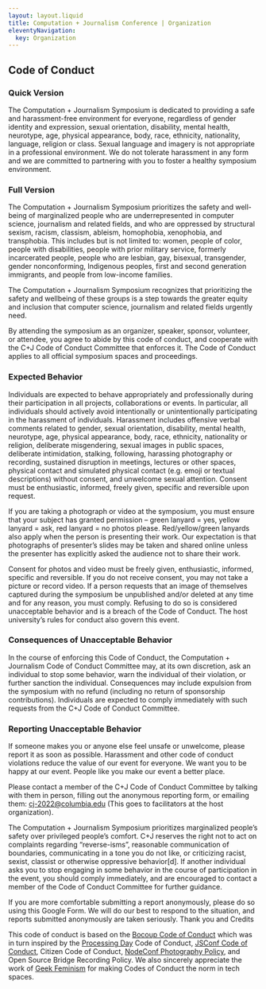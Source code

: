 ```yaml
---
layout: layout.liquid
title: Computation + Journalism Conference | Organization
eleventyNavigation:
  key: Organization
---
```

## Code of Conduct

### Quick Version

The Computation + Journalism Symposium is dedicated to providing a safe and harassment-free environment for everyone, regardless of gender identity and expression, sexual orientation, disability, mental health, neurotype, age, physical appearance, body, race, ethnicity, nationality, language, religion or class. Sexual language and imagery is not appropriate in a professional environment. We do not tolerate harassment in any form and we are committed to partnering with you to foster a healthy symposium environment.

### Full Version

The Computation + Journalism Symposium prioritizes the safety and well-being of marginalized people who are underrepresented in computer science, journalism and related fields, and who are oppressed by structural sexism, racism, classism, ableism, homophobia, xenophobia, and transphobia. This includes but is not limited to: women, people of color, people with disabilities, people with prior military service, formerly incarcerated people, people who are lesbian, gay, bisexual, transgender, gender nonconforming, Indigenous peoples, first and second generation immigrants, and people from low-income families.

The Computation + Journalism Symposium recognizes that prioritizing the safety and wellbeing of these groups is a step towards the greater equity and inclusion that computer science, journalism and related fields urgently need.

By attending the symposium as an organizer, speaker, sponsor, volunteer, or attendee, you agree to abide by this code of conduct, and cooperate with the C+J Code of Conduct Committee that enforces it. The Code of Conduct applies to all official symposium spaces and proceedings.

### Expected Behavior

Individuals are expected to behave appropriately and professionally during their participation in all projects, collaborations or events. In particular, all individuals should actively avoid intentionally or unintentionally participating in the harassment of individuals. Harassment includes offensive verbal comments related to gender, sexual orientation, disability, mental health, neurotype, age, physical appearance, body, race, ethnicity, nationality or religion, deliberate misgendering, sexual images in public spaces, deliberate intimidation, stalking, following, harassing photography or recording, sustained disruption in meetings, lectures or other spaces, physical contact and simulated physical contact (e.g. emoji or textual descriptions) without consent, and unwelcome sexual attention. Consent must be enthusiastic, informed, freely given, specific and reversible upon request.

If you are taking a photograph or video at the symposium, you must ensure that your subject has granted permission – green lanyard = yes, yellow lanyard = ask, red lanyard = no photos please. Red/yellow/green lanyards also apply when the person is presenting their work. Our expectation is that photographs of presenter’s slides may be taken and shared online unless the presenter has explicitly asked the audience not to share their work.

Consent for photos and video must be freely given, enthusiastic, informed, specific and reversible. If you do not receive consent, you may not take a picture or record video. If a person requests that an image of themselves captured during the symposium be unpublished and/or deleted at any time and for any reason, you must comply. Refusing to do so is considered unacceptable behavior and is a breach of the Code of Conduct. The host university’s rules for conduct also govern this event.

### Consequences of Unacceptable Behavior

In the course of enforcing this Code of Conduct, the Computation + Journalism Code of Conduct Committee may, at its own discretion, ask an individual to stop some behavior, warn the individual of their violation, or further sanction the individual. Consequences may include expulsion from the symposium with no refund (including no return of sponsorship contributions). Individuals are expected to comply immediately with such requests from the C+J Code of Conduct Committee.

### Reporting Unacceptable Behavior

If someone makes you or anyone else feel unsafe or unwelcome, please report it as soon as possible. Harassment and other code of conduct violations reduce the value of our event for everyone. We want you to be happy at our event. People like you make our event a better place.

Please contact a member of the C+J Code of Conduct Committee by talking with them in person, filling out the anonymous reporting form, or emailing them: [cj-2022@columbia.edu](cj-2022@columbia.edu) (This goes to facilitators at the host organization).

The Computation + Journalism Symposium prioritizes marginalized people’s safety over privileged people’s comfort. C+J reserves the right not to act on complaints regarding “reverse-isms”, reasonable communication of boundaries, communicating in a tone you do not like, or criticizing racist, sexist, classist or otherwise oppressive behavior[d]. If another individual asks you to stop engaging in some behavior in the course of participation in the event, you should comply immediately, and are encouraged to contact a member of the Code of Conduct Committee for further guidance.

If you are more comfortable submitting a report anonymously, please do so using this Google Form. We will do our best to respond to the situation, and reports submitted anonymously are taken seriously.
Thank you and Credits

This code of conduct is based on the [Bocoup Code of Conduct](https://bocoup.com/code-of-conduct) which was in turn inspired by the [Processing Day](https://day.processing.org/) Code of Conduct, [JSConf Code of Conduct](https://jsconf.com/codeofconduct.html), Citizen Code of Conduct, [NodeConf Photography Policy](https://github.com/nodeconf/website/issues/7), and Open Source Bridge Recording Policy. We also sincerely appreciate the work of [Geek Feminism](https://geekfeminism.fandom.com/wiki/Conference_anti-harassment/Policy) for making Codes of Conduct the norm in tech spaces.
